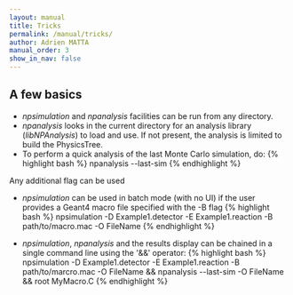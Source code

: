 ```yaml
---
layout: manual 
title: Tricks
permalink: /manual/tricks/
author: Adrien MATTA
manual_order: 3 
show_in_nav: false
---
```

## A few basics

- _npsimulation_ and _npanalysis_ facilities can be run from any directory.
- _npanalysis_ looks in the current directory for an analysis library
  (_libNPAnalysis_) to load and use. If not present, the analysis is limited
  to build the PhysicsTree.
- To perform a quick analysis of the last Monte Carlo simulation, do:
{% highlight bash %}
npanalysis --last-sim
{% endhighlight %}

Any additional flag can be used

- _npsimulation_ can be used in batch mode (with no UI) if the user provides
a Geant4 macro file specified with the -B flag
{% highlight bash %}
npsimulation -D Example1.detector -E Example1.reaction -B path/to/macro.mac -O FileName
{% endhighlight %}

- _npsimulation_, _npanalysis_ and the results display can be chained in a 
single command line using the '&&' operator:
{% highlight bash %}
npsimulation -D Example1.detector -E Example1.reaction -B path/to/marcro.mac -O FileName && npanalysis --last-sim -O FileName && root MyMacro.C
{% endhighlight %}

